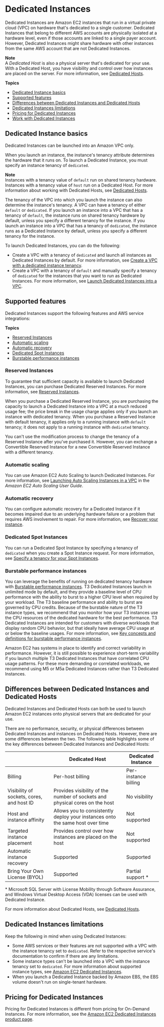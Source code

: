 # Dedicated Instances<a name="dedicated-instance"></a>

Dedicated Instances are Amazon EC2 instances that run in a virtual private cloud \(VPC\) on hardware that's dedicated to a single customer\. Dedicated Instances that belong to different AWS accounts are physically isolated at a hardware level, even if those accounts are linked to a single payer account\. However, Dedicated Instances might share hardware with other instances from the same AWS account that are not Dedicated Instances\.

**Note**  
A *Dedicated Host* is also a physical server that's dedicated for your use\. With a Dedicated Host, you have visibility and control over how instances are placed on the server\. For more information, see [Dedicated Hosts](dedicated-hosts-overview.md)\.

**Topics**
+ [Dedicated Instance basics](#dedicated-howitworks)
+ [Supported features](#features)
+ [Differences between Dedicated Instances and Dedicated Hosts](#dh-di-diffs)
+ [Dedicated Instances limitations](#dedicated-limits)
+ [Pricing for Dedicated Instances](#dedicated-instance-pricing)
+ [Work with Dedicated Instances](dedicated-usage-overview.md)

## Dedicated Instance basics<a name="dedicated-howitworks"></a>

Dedicated Instances can be launched into an Amazon VPC only\.

When you launch an instance, the instance's tenancy attribute determines the hardware that it runs on\. To launch a Dedicated Instance, you must specify an instance tenancy of `dedicated`\.

**Note**  
Instances with a tenancy value of `default` run on shared tenancy hardware\. Instances with a tenancy value of `host` run on a Dedicated Host\. For more information about working with Dedicated Hosts, see [Dedicated Hosts](dedicated-hosts-overview.md)\.

The tenancy of the VPC into which you launch the instance can also determine the instance's tenancy\. A VPC can have a tenancy of either `default` or `dedicated`\. If you launch an instance into a VPC that has a tenancy of `default`, the instance runs on shared tenancy hardware by default, unless you specify a different tenancy for the instance\. If you launch an instance into a VPC that has a tenancy of `dedicated`, the instance runs as a Dedicated Instance by default, unless you specify a different tenancy for the instance\. 

To launch Dedicated Instances, you can do the following:
+ Create a VPC with a tenancy of `dedicated` and launch all instances as Dedicated Instances by default\. For more information, see [Create a VPC with a dedicated instance tenancy](dedicated-usage-overview.md#creatingdedicatedvpc)\.
+ Create a VPC with a tenancy of `default` and manually specify a tenancy of `dedicated` for the instances that you want to run as Dedicated Instances\. For more information, see [Launch Dedicated Instances into a VPC](dedicated-usage-overview.md#dedicatedinstancesintovpc)\.

## Supported features<a name="features"></a>

Dedicated Instances support the following features and AWS service integrations:

**Topics**
+ [Reserved Instances](#dedicatedreservedinstances)
+ [Automatic scaling](#dedicated-instance-autoscaling)
+ [Automatic recovery](#dedicated-instance-recovery)
+ [Dedicated Spot Instances](#dedicated-instance-spot)
+ [Burstable performance instances](#dedicated-instance-burstable)

### Reserved Instances<a name="dedicatedreservedinstances"></a>

To guarantee that sufficient capacity is available to launch Dedicated Instances, you can purchase Dedicated Reserved Instances\. For more information, see [Reserved Instances](ec2-reserved-instances.md)\. 

When you purchase a Dedicated Reserved Instance, you are purchasing the capacity to launch a Dedicated Instance into a VPC at a much reduced usage fee; the price break in the usage charge applies only if you launch an instance with dedicated tenancy\. When you purchase a Reserved Instance with default tenancy, it applies only to a running instance with `default` tenancy; it does not apply to a running instance with `dedicated` tenancy\.

You can't use the modification process to change the tenancy of a Reserved Instance after you've purchased it\. However, you can exchange a Convertible Reserved Instance for a new Convertible Reserved Instance with a different tenancy\.

### Automatic scaling<a name="dedicated-instance-autoscaling"></a>

You can use Amazon EC2 Auto Scaling to launch Dedicated Instances\. For more information, see [Launching Auto Scaling Instances in a VPC](https://docs.aws.amazon.com/autoscaling/ec2/userguide/asg-in-vpc.html) in the *Amazon EC2 Auto Scaling User Guide*\.

### Automatic recovery<a name="dedicated-instance-recovery"></a>

You can configure automatic recovery for a Dedicated Instance if it becomes impaired due to an underlying hardware failure or a problem that requires AWS involvement to repair\. For more information, see [Recover your instance](ec2-instance-recover.md)\.

### Dedicated Spot Instances<a name="dedicated-instance-spot"></a>

You can run a Dedicated Spot Instance by specifying a tenancy of `dedicated` when you create a Spot Instance request\. For more information, see [Specify a tenancy for your Spot Instances](spot-requests.md#spot-instance-tenancy)\.

### Burstable performance instances<a name="dedicated-instance-burstable"></a>

You can leverage the benefits of running on dedicated tenancy hardware with [Burstable performance instances](burstable-performance-instances.md)\. T3 Dedicated Instances launch in unlimited mode by default, and they provide a baseline level of CPU performance with the ability to burst to a higher CPU level when required by your workload\. The T3 baseline performance and ability to burst are governed by CPU credits\. Because of the burstable nature of the T3 instance types, we recommend that you monitor how your T3 instances use the CPU resources of the dedicated hardware for the best performance\. T3 Dedicated Instances are intended for customers with diverse workloads that display random CPU behavior, but that ideally have average CPU usage at or below the baseline usages\. For more information, see [Key concepts and definitions for burstable performance instances](burstable-credits-baseline-concepts.md)\.

Amazon EC2 has systems in place to identify and correct variability in performance\. However, it is still possible to experience short\-term variability if you launch multiple T3 Dedicated Instances that have correlated CPU usage patterns\. For these more demanding or correlated workloads, we recommend using M5 or M5a Dedicated Instances rather than T3 Dedicated Instances\.

## Differences between Dedicated Instances and Dedicated Hosts<a name="dh-di-diffs"></a>

Dedicated Instances and Dedicated Hosts can both be used to launch Amazon EC2 instances onto physical servers that are dedicated for your use\.

There are no performance, security, or physical differences between Dedicated Instances and instances on Dedicated Hosts\. However, there are some differences between the two\. The following table highlights some of the key differences between Dedicated Instances and Dedicated Hosts:


|  | Dedicated Host | Dedicated Instance | 
| --- | --- | --- | 
| Billing | Per\-host billing | Per\-instance billing | 
| Visibility of sockets, cores, and host ID | Provides visibility of the number of sockets and physical cores on the host | No visibility | 
| Host and instance affinity | Allows you to consistently deploy your instances onto the same host over time | Not supported | 
| Targeted instance placement | Provides control over how instances are placed on the host | Not supported | 
| Automatic instance recovery | Supported | Supported | 
| Bring Your Own License \(BYOL\) | Supported | Partial support \* | 

\* Microsoft SQL Server with License Mobility through Software Assurance, and Windows Virtual Desktop Access \(VDA\) licenses can be used with Dedicated Instance\.

For more information about Dedicated Hosts, see [Dedicated Hosts](dedicated-hosts-overview.md)\.

## Dedicated Instances limitations<a name="dedicated-limits"></a>

Keep the following in mind when using Dedicated Instances:
+ Some AWS services or their features are not supported with a VPC with the instance tenancy set to `dedicated`\. Refer to the respective service's documentation to confirm if there are any limitations\.
+ Some instance types can't be launched into a VPC with the instance tenancy set to `dedicated`\. For more information about supported instance types, see [Amazon EC2 Dedicated Instances](https://aws.amazon.com/ec2/purchasing-options/dedicated-instances/)\.
+ When you launch a Dedicated Instance backed by Amazon EBS, the EBS volume doesn't run on single\-tenant hardware\.

## Pricing for Dedicated Instances<a name="dedicated-instance-pricing"></a>

Pricing for Dedicated Instances is different from pricing for On\-Demand Instances\. For more information, see the [Amazon EC2 Dedicated Instances product page](https://aws.amazon.com/dedicated-instances)\.